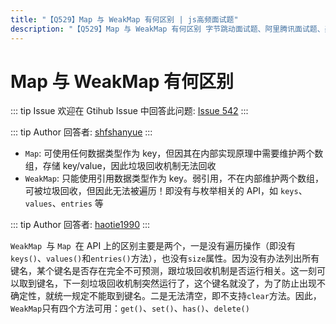 ```yaml
---
title: "【Q529】Map 与 WeakMap 有何区别 | js高频面试题"
description: "【Q529】Map 与 WeakMap 有何区别 字节跳动面试题、阿里腾讯面试题、美团小米面试题。"
---
```


# Map 与 WeakMap 有何区别

::: tip Issue
欢迎在 Gtihub Issue 中回答此问题: [Issue 542](https://github.com/shfshanyue/Daily-Question/issues/542)
:::

::: tip Author
回答者: [shfshanyue](https://github.com/shfshanyue)
:::

- `Map`: 可使用任何数据类型作为 key，但因其在内部实现原理中需要维护两个数组，存储 key/value，因此垃圾回收机制无法回收
- `WeakMap`: 只能使用引用数据类型作为 key。弱引用，不在内部维护两个数组，可被垃圾回收，但因此无法被遍历！即没有与枚举相关的 API，如 `keys`、`values`、`entries` 等

::: tip Author
回答者: [haotie1990](https://github.com/haotie1990)
:::

`WeakMap `与 `Map `在 API 上的区别主要是两个，一是没有遍历操作（即没有`keys()`、`values()`和`entries()`方法），也没有`size`属性。因为没有办法列出所有键名，某个键名是否存在完全不可预测，跟垃圾回收机制是否运行相关。这一刻可以取到键名，下一刻垃圾回收机制突然运行了，这个键名就没了，为了防止出现不确定性，就统一规定不能取到键名。二是无法清空，即不支持`clear`方法。因此，`WeakMap`只有四个方法可用：`get()`、`set()`、`has()`、`delete()`
